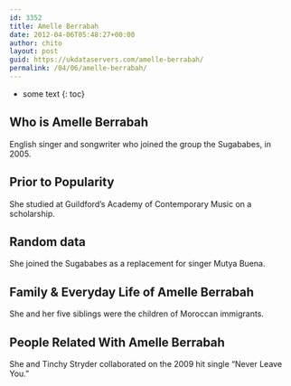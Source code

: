 ```yaml
---
id: 3352
title: Amelle Berrabah
date: 2012-04-06T05:48:27+00:00
author: chito
layout: post
guid: https://ukdataservers.com/amelle-berrabah/
permalink: /04/06/amelle-berrabah/
---
```


* some text
{: toc}
          
          
## Who is  Amelle Berrabah
                  
                  
                  
English singer and songwriter who joined the group the Sugababes, in 2005.
                  
                
                
                
## Prior to Popularity 
                  
                  
                  
She studied at Guildford&#8217;s Academy of Contemporary Music on a scholarship.
                  
                
                
                
## Random data 
                  
                  
                  
She joined the Sugababes as a replacement for singer Mutya Buena.
                  
                
                
                
## Family & Everyday Life of Amelle Berrabah
                  
                  
                  
She and her five siblings were the children of Moroccan immigrants. 
                  
                
                
                
## People Related With  Amelle Berrabah
                  
                  
                  
She and Tinchy Stryder collaborated on the 2009 hit single &#8220;Never Leave You.&#8221;
                  
                
              
            
          
          
          
    
    
  
